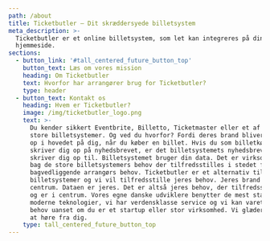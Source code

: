 ```yaml
---
path: /about
title: Ticketbutler – Dit skræddersyede billetsystem
meta_description: >-
  Ticketbutler er et online billetsystem, som let kan integreres på din egen
  hjemmeside. 
sections:
  - button_link: '#tall_centered_future_button_top'
    button_text: Læs om vores mission
    heading: Om Ticketbutler
    text: Hvorfor har arrangører brug for Ticketbutler?
    type: header
  - button_text: Kontakt os
    heading: Hvem er Ticketbutler?
    image: /img/ticketbutler_logo.png
    text: >-
      Du kender sikkert Eventbrite, Billetto, Ticketmaster eller et af de andre
      store billetsystemer. Og ved du hvorfor? Fordi deres brand bliver smasket
      op i hovedet på dig, når du køber en billet. Hvis du som billetkøber
      skriver dig op på nyhedsbrevet, er det billetsystemets nyhedsbrev, du
      skriver dig op til. Billetsystemet bruger din data. Det er virksomhederne
      bag de store billetsystemers behov der tilfredsstilles i stedet for den
      bagvedliggende arrangørs behov. Ticketbutler er et alternativ til de store
      billetsystemer og vi vil tilfredsstille jeres behov. Jeres brand sættes i
      centrum. Dataen er jeres. Det er altså jeres behov, der tilfredsstilles
      og er i centrum. Vores egne danske udviklere benytter de mest stabile og
      moderne teknologier, vi har verdensklasse service og vi kan varetage dine
      behov uanset om du er et startup eller stor virksomhed. Vi glæder os til
      at høre fra dig.
    type: tall_centered_future_button_top
---
```


